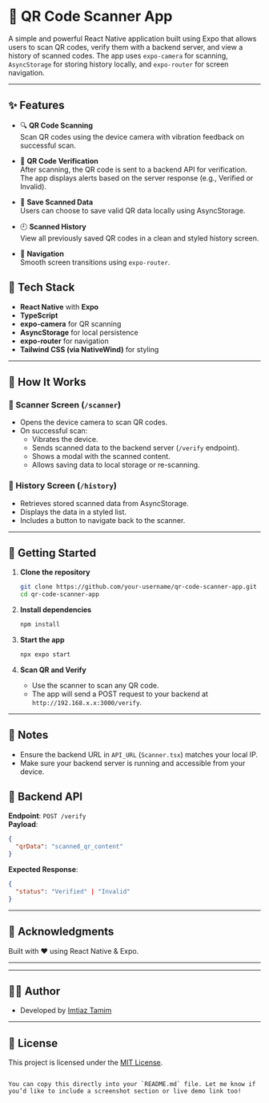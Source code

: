 # 📱 QR Code Scanner App

A simple and powerful React Native application built using Expo that allows users to scan QR codes, verify them with a backend server, and view a history of scanned codes. The app uses `expo-camera` for scanning, `AsyncStorage` for storing history locally, and `expo-router` for screen navigation.

---

## ✨ Features

- 🔍 **QR Code Scanning**  
  Scan QR codes using the device camera with vibration feedback on successful scan.

- 🔐 **QR Code Verification**  
  After scanning, the QR code is sent to a backend API for verification. The app displays alerts based on the server response (e.g., Verified or Invalid).

- 💾 **Save Scanned Data**  
  Users can choose to save valid QR data locally using AsyncStorage.

- 🕘 **Scanned History**  
  View all previously saved QR codes in a clean and styled history screen.

- 🧭 **Navigation**  
  Smooth screen transitions using `expo-router`.

## 🔧 Tech Stack

- **React Native** with **Expo**
- **TypeScript**
- **expo-camera** for QR scanning
- **AsyncStorage** for local persistence
- **expo-router** for navigation
- **Tailwind CSS (via NativeWind)** for styling

---

## 📲 How It Works

### 🔹 Scanner Screen (`/scanner`)
- Opens the device camera to scan QR codes.
- On successful scan:
  - Vibrates the device.
  - Sends scanned data to the backend server (`/verify` endpoint).
  - Shows a modal with the scanned content.
  - Allows saving data to local storage or re-scanning.

### 🔹 History Screen (`/history`)
- Retrieves stored scanned data from AsyncStorage.
- Displays the data in a styled list.
- Includes a button to navigate back to the scanner.

---

## 🚀 Getting Started

1. **Clone the repository**
   ```bash
   git clone https://github.com/your-username/qr-code-scanner-app.git
   cd qr-code-scanner-app
   ```

2. **Install dependencies**
   ```bash
   npm install
   ```

3. **Start the app**
   ```bash
   npx expo start
   ```

4. **Scan QR and Verify**
   - Use the scanner to scan any QR code.
   - The app will send a POST request to your backend at `http://192.168.x.x:3000/verify`.

---
## 📌 Notes

- Ensure the backend URL in `API_URL` (`Scanner.tsx`) matches your local IP.
- Make sure your backend server is running and accessible from your device.

## 🧪 Backend API

**Endpoint**: `POST /verify`  
**Payload**:
```json
{
  "qrData": "scanned_qr_content"
}
```

**Expected Response**:
```json
{
  "status": "Verified" | "Invalid"
}
```
---

## 🙌 Acknowledgments

Built with ❤️ using React Native & Expo.

---


---

## 👨‍💻 Author

- Developed by [Imtiaz Tamim](https://github.com/itamim-coder)

---

## 📜 License

This project is licensed under the [MIT License](LICENSE).
```

You can copy this directly into your `README.md` file. Let me know if you’d like to include a screenshot section or live demo link too!